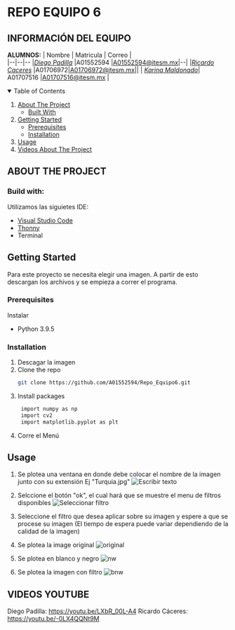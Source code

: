 
# REPO EQUIPO 6
## INFORMACIÓN DEL EQUIPO
**ALUMNOS:**
| Nombre  | Matricula  | Correo |  
|--|--|-- 
|*[Diego Padilla](https://github.com/A01552594)* |A01552594 |A01552594@itesm.mx|--|
|*[Ricardo Caceres](https://github.com/Caceres-A01706972)* |A01706972|A01706972@itesm.mx||
|  [*Karina Maldonado*](https://github.com/thephoeniix)| A01707516 |A01707516@itesm.mx |


<!-- TABLE OF CONTENTS -->
<details open="open">
  <summary>Table of Contents</summary>
  <ol>
    <li>
      <a href="#about-the-project">About The Project</a>
      <ul>
        <li><a href="#built-with">Built With</a></li>
      </ul>
    </li>
    <li>
      <a href="#getting-started">Getting Started</a>
      <ul>
        <li><a href="#prerequisites">Prerequisites</a></li>
        <li><a href="#installation">Installation</a></li>
      </ul>
    <li><a href="#usage">Usage</a></li>
    <li>
      <a href="#videos-youtube">Videos About The Project</a>
      <ul>
    
  </ol>
</details>

<!-- ABOUT THE PROJECT -->
## ABOUT THE PROJECT
### Build with:
Utilizamos las siguietes IDE:

* [Visual Studio Code](https://code.visualstudio.com/)
* [Thonny ](https://thonny.org/)
* Terminal

<!-- GETTING STARTED -->
## Getting Started

Para este proyecto se necesita elegir una imagen. A partir de esto descargan los archivos y se empieza a correr el programa.

### Prerequisites

Instalar 
* Python 3.9.5 

### Installation

1. Descagar la imagen
2. Clone the repo
   ```sh
   git clone https://github.com/A01552594/Repo_Equipo6.git
   ```
3. Install packages
   ```sh
    import numpy as np
    import cv2
    import matplotlib.pyplot as plt
   ```
4. Corre el Menú 



<!-- USAGE EXAMPLES -->
## Usage
 1.  Se plotea una ventana en donde debe colocar el nombre de la imagen junto con su extensión Ej "Turquia.jpg"
 ![Escribir texto](https://user-images.githubusercontent.com/69566238/117466269-2339d280-af18-11eb-8dbc-ef63ff9d9155.png)

 2.  Selccione el botón "ok", el cual hará que se muestre el menu de filtros disponibles
 ![Seleccionar filtro](https://user-images.githubusercontent.com/69566238/117466439-52e8da80-af18-11eb-8e43-8acdf1491eb0.png)

 3.  Seleccione el filtro que desea aplicar sobre su imagen y espere a que se procese su imagen (El tiempo de espera puede variar dependiendo de la calidad de la imagen)
 
 1.  Se plotea la image original
![original](https://user-images.githubusercontent.com/73914621/117377950-0c549b00-ae9a-11eb-8096-e085418fc2be.png)

 2. Se plotea en blanco y negro
![nw](https://user-images.githubusercontent.com/73914621/117377943-08c11400-ae9a-11eb-9396-298ea4a0b375.png)

 3. Se plotea la imagen con filtro
![bnw](https://user-images.githubusercontent.com/73914621/117377924-0363c980-ae9a-11eb-93b7-18365e88d0e7.png)

<!-- VIDEOS YOUTUBE -->
## VIDEOS YOUTUBE
Diego Padilla: https://youtu.be/LXbR_00L-A4 
Ricardo Cáceres: https://youtu.be/-0LX4QQNt9M

